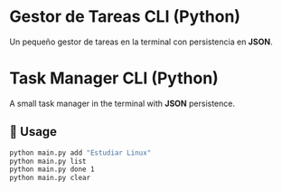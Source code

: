 # Gestor de Tareas CLI (Python)

Un pequeño gestor de tareas en la terminal con persistencia en **JSON**.

# Task Manager CLI (Python)

A small task manager in the terminal with **JSON** persistence.



## 🚀 Usage

```bash
python main.py add "Estudiar Linux"
python main.py list
python main.py done 1
python main.py clear
